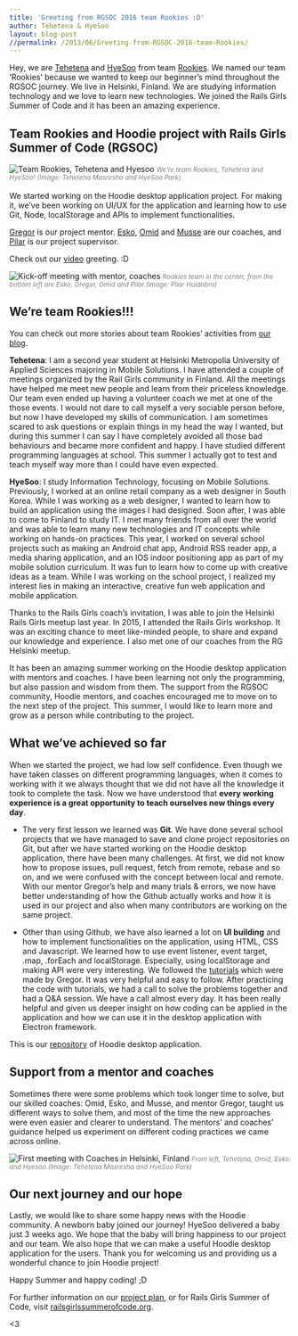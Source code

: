 ```yaml
---
title: 'Greeting from RGSOC 2016 team Rookies :D'
author: Tehetena & HyeSoo
layout: blog-post
//permalink: /2013/06/Greeting-from-RGSOC-2016-team-Rookies/
---
```


Hey, we are [Tehetena](https://github.com/titay2) and [HyeSoo](https://github.com/flyjwayur) from team [Rookies](https://twitter.com/hoodierookies). We named our team ’Rookies’ because we wanted to keep our beginner’s mind throughout the RGSOC journey. We live in Helsinki, Finland. We are studying information technology and we love to learn new technologies. We joined the Rails Girls Summer of Code and it has been an amazing experience.

## Team Rookies and Hoodie project with Rails Girls Summer of Code (RGSOC)
![Team Rookies, Tehetena and Hyesoo](/blog/images/201608/team-Rookies.jpg)
<font color="grey"><small><i>We’re team Rookies, Tehetena and HyeSoo! (Image: Tehetena Masresha and HyeSoo Park)</i></small></font>
<br>  
We started working on the Hoodie desktop application project. For making it, we’ve been working on UI/UX for the application and learning how to use Git, Node, localStorage and APIs to implement functionalities.

[Gregor](https://twitter.com/gr2m) is our project mentor. [Esko](https://twitter.com/orfjackal), [Omid](https://twitter.com/omidfi) and [Musse](https://github.com/mussebekabil) are our coaches, and [Pilar](https://twitter.com/Althaire) is our project supervisor.

Check out our [video](https://youtu.be/tn7UmasvaKU) greeting. :D

![Kick-off meeting with mentor, coaches](/blog/images/201608/team-Rookies-kickoffcall.jpg)
<font color="grey"><small><i>Rookies team in the center, from the bottom left are Esko, Gregor, Omid and Pilar.(Image: Pilar Huidobro)</i></small></font>

## We’re team Rookies!!!

You can check out more stories about team Rookies’ activities from [our blog](https://rookies-2016rgsoc.rhcloud.com/).

**Tehetena**: I am a second year student at Helsinki Metropolia University of Applied Sciences majoring in Mobile Solutions. I have attended a couple of meetings organized by the Rail Girls community in Finland. All the meetings have helped me meet new people and learn from their priceless knowledge. Our team even ended up having a volunteer coach we met at one of the those events. I would not dare to call myself a very sociable person before, but now I have developed my skills of communication. I am sometimes scared to ask questions or explain things in my head the way I wanted, but during this summer I can say I have completely avoided all those bad behaviours and became more confident and happy.
I have studied different programming languages at school. This summer I actually got to test and teach myself way more than I could have even expected.

**HyeSoo**: I study Information Technology, focusing on Mobile Solutions. Previously, I worked at an online retail company as a web designer in South Korea. While I was working as a web designer, I wanted to learn how to build an application using the images I had designed. Soon after, I was able to come to Finland to study IT. I met many friends from all over the world and was able to learn many new technologies and IT concepts while working on hands-on practices. This year, I worked on several school projects such as making an Android chat app, Android RSS reader app, a media sharing application, and an IOS indoor positioning app as part of my mobile solution curriculum. It was fun to learn how to come up with creative ideas as a team. While I was working on the school project, I realized my interest lies in making an interactive, creative fun web application and mobile application.

Thanks to the Rails Girls coach’s invitation, I was able to join the Helsinki Rails Girls meetup last year. In 2015, I attended the Rails Girls workshop. It was an exciting chance to meet like-minded people, to share and expand our knowledge and experience. I also met one of our coaches from the RG Helsinki meetup.

It has been an amazing summer working on the Hoodie desktop application with mentors and coaches. I have been learning not only the programming, but also passion and wisdom from them. The support from the RGSOC community, Hoodie mentors, and coaches encouraged me to move on to the next step of the project. This summer, I would like to learn more and grow as a person while contributing to the project.

## What we’ve achieved so far
When we started the project, we had low self confidence. Even though we have taken classes on different programming languages, when it comes to working with it we always thought that we did not have all the knowledge it took to complete the task. Now we have understood that __every working experience is a great opportunity to teach ourselves new things every day__.

* The very first lesson we learned was __Git__. We have done several school projects that we have managed to save and clone project repositories on Git, but after we have started working on the Hoodie desktop application, there have been many challenges. At first, we did not know how to propose issues, pull request, fetch from remote, rebase and so on, and we were confused with the concept between local and remote. With our mentor Gregor’s help and many trials & errors, we now have better understanding of how the Github actually works and how it is used in our project and also when many contributors are working on the same project.

* Other than using Github, we have also learned a lot on __UI building__ and how to implement functionalities on the application, using HTML, CSS and Javascript. We learned how to use event listener, event target, .map, .forEach and localStorage. Especially, using localStorage and making API were very interesting. We followed the [tutorials](https://github.com/gr2m/localstorage-tutorial/) which were made by Gregor. It was very helpful and easy to follow. After practicing the code with tutorials, we had a call to solve the problems together and had a Q&A session. We have a call almost every day. It has been really helpful and given us deeper insight on how coding can be applied in the application and how we can use it in the desktop application with Electron framework.

This is our [repository](https://github.com/Rookies-RGSOC2016/hoodie-electron-app) of Hoodie desktop application.

## Support from a mentor and coaches
Sometimes there were some problems which took longer time to solve, but our skilled coaches: Omid, Esko, and Musse, and mentor Gregor, taught us different ways to solve them, and most of the time the new approaches were even easier and clearer to understand. The mentors’ and coaches’ guidance helped us experiment on different coding practices we came across online.

![First meeting with Coaches in Helsinki, Finland](/blog/images/201608/team-Rookies-coaches.jpg)
<font color="grey"><small><i>From left, Tehetena, Omid, Esko and Hyesoo.(Image: Tehetena Masresha and HyeSoo Park)</i></small></font>

## Our next journey and our hope
Lastly, we would like to share some happy news with the Hoodie community. A newborn baby joined our journey! HyeSoo delivered a baby just 3 weeks ago. We hope that the baby will bring happiness to our project and our team. We also hope that we can make a useful Hoodie desktop application for the users. Thank you for welcoming us and providing us a wonderful chance to join Hoodie project!

Happy Summer and happy coding! ;D

For further information on our [project plan](https://github.com/Rookies-RGSOC2016/Project_Plan), or for Rails Girls Summer of Code, visit [railsgirlssummerofcode.org](http://railsgirlssummerofcode.org/).

<3
